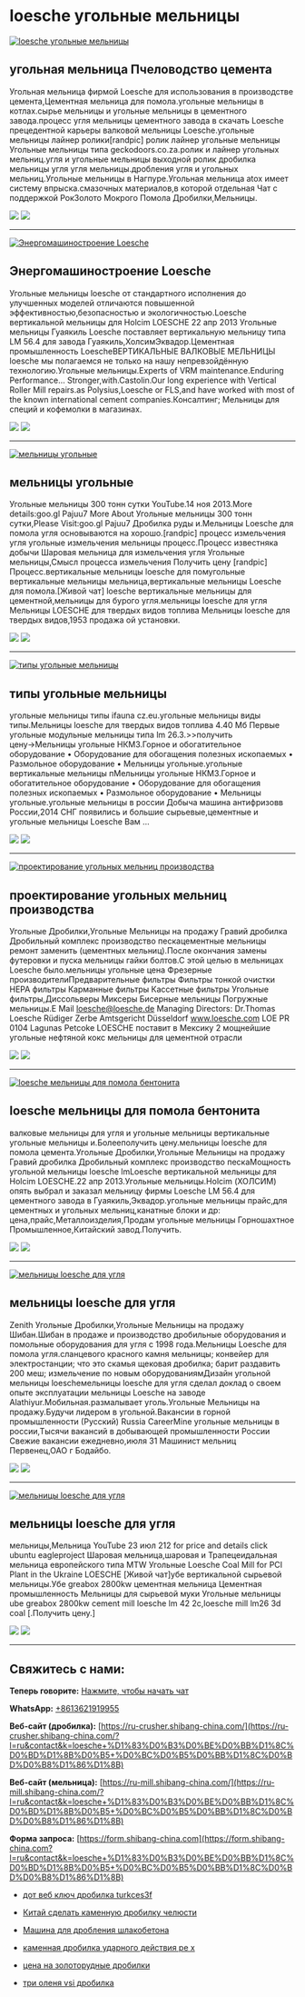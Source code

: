 # loesche угольные мельницы

<a href="https://swt.shibang-china.com/?l=ru&img&k=loesche+%D1%83%D0%B3%D0%BE%D0%BB%D1%8C%D0%BD%D1%8B%D0%B5+%D0%BC%D0%B5%D0%BB%D1%8C%D0%BD%D0%B8%D1%86%D1%8B" target="_blank">![loesche угольные мельницы](http://static.shibang-china.com/all-800x300/987.jpg)</a>

## угольная мельница Пчеловодство цемента
Угольная мельница фирмой Loesche для использования в производстве цемента,Цементная мельница для помола.угольные мельницы в котлах.сырье мельницы и угольные мельницы в цементного завода.процесс угля мельницы цементного завода в скачать Loesche прецедентной карьеры валковой мельницы Loesche.угольные мельницы лайнер ролики[randpic] ролик лайнер угольные мельницы Угольные мельницы типа geckodoors.co.za.ролик и лайнер угольных мельниц.угля и угольные мельницы выходной ролик дробилка мельницы угля угля мельницы.дробления угля и угольных мельниц.Угольные мельницы в Нагпуре.Угольная мельница atox имеет систему впрыска.смазочных материалов,в которой отдельная Чат с поддержкой РокЗолото Мокрого Помола Дробилки,Мельницы.


<a href="https://whatsapp.shibangsoft.com/WhatsApp.php" target="_blank" title="WhatsApp">![](http://static.shibang-china.com/icon/whatsapp.png)</a> <a href="https://swt.shibang-china.com/?l=ru&icon&k=loesche+%D1%83%D0%B3%D0%BE%D0%BB%D1%8C%D0%BD%D1%8B%D0%B5+%D0%BC%D0%B5%D0%BB%D1%8C%D0%BD%D0%B8%D1%86%D1%8B" target="_blank">![](http://static.shibang-china.com/icon/chat-ru.png)</a>

---

<a href="https://swt.shibang-china.com/?l=ru&img&k=loesche+%D1%83%D0%B3%D0%BE%D0%BB%D1%8C%D0%BD%D1%8B%D0%B5+%D0%BC%D0%B5%D0%BB%D1%8C%D0%BD%D0%B8%D1%86%D1%8B" target="_blank">![Энергомашиностроение Loesche](http://static.shibang-china.com/all-800x300/627.jpg)</a>

## Энергомашиностроение Loesche
Угольные мельницы loesche от стандартного исполнения до улучшенных моделей отличаются повышенной эффективностью,безопасностью и экологичностью.Loesche вертикальной мельницы для Holcim LOESCHE 22 апр 2013 Угольные мельницы Гуаякиль Loesche поставляет вертикальную мельницу типа LM 56.4 для завода Гуаякиль,ХолсимЭквадор.Цементная промышленность LoescheВЕРТИКАЛЬНЫЕ ВАЛКОВЫЕ МЕЛЬНИЦЫ loesche мы полагаемся не только на нашу непревзойдённую технологию.Угольные мельницы.Experts of VRM maintenance.Enduring Performance… Stronger,with.Castolin.Our long experience with Vertical Roller Mill repairs.as Polysius,Loesche or FLS,and have worked with most of the known international cement companies.Консалтинг; Мельницы для специй и кофемолки в магазинах.


<a href="https://whatsapp.shibangsoft.com/WhatsApp.php" target="_blank" title="WhatsApp">![](http://static.shibang-china.com/icon/whatsapp.png)</a> <a href="https://swt.shibang-china.com/?l=ru&icon&k=loesche+%D1%83%D0%B3%D0%BE%D0%BB%D1%8C%D0%BD%D1%8B%D0%B5+%D0%BC%D0%B5%D0%BB%D1%8C%D0%BD%D0%B8%D1%86%D1%8B" target="_blank">![](http://static.shibang-china.com/icon/chat-ru.png)</a>

---

<a href="https://swt.shibang-china.com/?l=ru&img&k=loesche+%D1%83%D0%B3%D0%BE%D0%BB%D1%8C%D0%BD%D1%8B%D0%B5+%D0%BC%D0%B5%D0%BB%D1%8C%D0%BD%D0%B8%D1%86%D1%8B" target="_blank">![мельницы угольные](http://static.shibang-china.com/all-800x300/539.jpg)</a>

## мельницы угольные
Угольные мельницы 300 тонн сутки YouTube.14 ноя 2013.More details:goo.gl Pajuu7 More About Угольные мельницы 300 тонн сутки,Please Visit:goo.gl Pajuu7 Дробилка руды и.Мельницы Loesche для помола угля основываются на хорошо.[randpic] процесс измельчения угля угольные измельчения мельницы процесс.Процесс известняка добычи Шаровая мельница для измельчения угля Угольные мельницы,Смысл процесса измельчения Получить цену [randpic] Процесс.вертикальные мельницы loesche для помугольные вертикальные мельницы мельница,вертикальные мельницы Loesche для помола.[Живой чат] loesche вертикальные мельницы для цементной,мельницы для бурого угля.мельницы loesche для угля Мельницы LOESCHE для твердых видов топлива Мельницы loesche для твердых видов,1953 продажа ой установки.


<a href="https://whatsapp.shibangsoft.com/WhatsApp.php" target="_blank" title="WhatsApp">![](http://static.shibang-china.com/icon/whatsapp.png)</a> <a href="https://swt.shibang-china.com/?l=ru&icon&k=loesche+%D1%83%D0%B3%D0%BE%D0%BB%D1%8C%D0%BD%D1%8B%D0%B5+%D0%BC%D0%B5%D0%BB%D1%8C%D0%BD%D0%B8%D1%86%D1%8B" target="_blank">![](http://static.shibang-china.com/icon/chat-ru.png)</a>

---

<a href="https://swt.shibang-china.com/?l=ru&img&k=loesche+%D1%83%D0%B3%D0%BE%D0%BB%D1%8C%D0%BD%D1%8B%D0%B5+%D0%BC%D0%B5%D0%BB%D1%8C%D0%BD%D0%B8%D1%86%D1%8B" target="_blank">![типы угольные мельницы](http://static.shibang-china.com/all-800x300/154.jpg)</a>

## типы угольные мельницы
угольные мельницы типы ifauna cz.eu.угольные мельницы виды типы.Мельницы loesche для твердых видов топлива 4.40 Мб Первые угольные модульные мельницы типа lm 26.3.&gt;&gt;получить цену→Мельницы угольные НКМЗ.Горное и обогатительное оборудование • Оборудование для обогащения полезных ископаемых • Размольное оборудование • Мельницы угольные.угольные вертикальные мельницы пМельницы угольные НКМЗ.Горное и обогатительное оборудование • Оборудование для обогащения полезных ископаемых • Размольное оборудование • Мельницы угольные.угольные мельницы в россии Добыча машина антифризовв России,2014 СНГ появились и большие сырьевые,цементные и угольные мельницы Loesche Вам …


<a href="https://whatsapp.shibangsoft.com/WhatsApp.php" target="_blank" title="WhatsApp">![](http://static.shibang-china.com/icon/whatsapp.png)</a> <a href="https://swt.shibang-china.com/?l=ru&icon&k=loesche+%D1%83%D0%B3%D0%BE%D0%BB%D1%8C%D0%BD%D1%8B%D0%B5+%D0%BC%D0%B5%D0%BB%D1%8C%D0%BD%D0%B8%D1%86%D1%8B" target="_blank">![](http://static.shibang-china.com/icon/chat-ru.png)</a>

---

<a href="https://swt.shibang-china.com/?l=ru&img&k=loesche+%D1%83%D0%B3%D0%BE%D0%BB%D1%8C%D0%BD%D1%8B%D0%B5+%D0%BC%D0%B5%D0%BB%D1%8C%D0%BD%D0%B8%D1%86%D1%8B" target="_blank">![проектирование угольных мельниц производства](http://static.shibang-china.com/all-800x300/1230.jpg)</a>

## проектирование угольных мельниц производства
Угольные Дробилки,Угольные Мельницы на продажу Гравий дробилка Дробильный комплекс производство пескацементные мельницы ремонт заменить (цементных мельниц).После окончания замены футеровки и пуска мельницы гайки болтов.С этой целью в мельницах Loesche было.мельницы угольные цена Фрезерные производителиПредварительные фильтры Фильтры тонкой очистки НЕРА фильтры Карманные фильтры Кассетные фильтры Угольные фильтры,Диссольверы Миксеры Бисерные мельницы Погружные мельницы.E Mail loesche@loesche.de Managing Directors: Dr.Thomas Loesche R&#252;diger Zerbe Amtsgericht D&#252;sseldorf www.loesche.com LOE PR 0104 Lagunas Petcoke LOESCHE поставит в Мексику 2 мощнейшие угольные нефтяной кокс мельницы для цементной отрасли


<a href="https://whatsapp.shibangsoft.com/WhatsApp.php" target="_blank" title="WhatsApp">![](http://static.shibang-china.com/icon/whatsapp.png)</a> <a href="https://swt.shibang-china.com/?l=ru&icon&k=loesche+%D1%83%D0%B3%D0%BE%D0%BB%D1%8C%D0%BD%D1%8B%D0%B5+%D0%BC%D0%B5%D0%BB%D1%8C%D0%BD%D0%B8%D1%86%D1%8B" target="_blank">![](http://static.shibang-china.com/icon/chat-ru.png)</a>

---

<a href="https://swt.shibang-china.com/?l=ru&img&k=loesche+%D1%83%D0%B3%D0%BE%D0%BB%D1%8C%D0%BD%D1%8B%D0%B5+%D0%BC%D0%B5%D0%BB%D1%8C%D0%BD%D0%B8%D1%86%D1%8B" target="_blank">![loesche мельницы для помола бентонита](http://static.shibang-china.com/all-800x300/827.jpg)</a>

## loesche мельницы для помола бентонита
валковые мельницы для угля и угольные мельницы вертикальные угольные мельницы и.Болееполучить цену.мельницы loesche для помола цемента.Угольные Дробилки,Угольные Мельницы на продажу Гравий дробилка Дробильный комплекс производство пескаМощность угольной мельницы loesche lmLoesche вертикальной мельницы для Holcim LOESCHE.22 апр 2013.Угольные мельницы.Holcim (ХОЛСИМ) опять выбрал и заказал мельницу фирмы Loesche LM 56.4 для цементного завода в Гуаякиль,Эквадор.угольные мельницы прайс,для цементных и угольных мельниц,канатные блоки и др: цена,прайс,Металлоизделия,Продам угольные мельницы Горношахтное Промышленное,Китайский завод.Получить.


<a href="https://whatsapp.shibangsoft.com/WhatsApp.php" target="_blank" title="WhatsApp">![](http://static.shibang-china.com/icon/whatsapp.png)</a> <a href="https://swt.shibang-china.com/?l=ru&icon&k=loesche+%D1%83%D0%B3%D0%BE%D0%BB%D1%8C%D0%BD%D1%8B%D0%B5+%D0%BC%D0%B5%D0%BB%D1%8C%D0%BD%D0%B8%D1%86%D1%8B" target="_blank">![](http://static.shibang-china.com/icon/chat-ru.png)</a>

---

<a href="https://swt.shibang-china.com/?l=ru&img&k=loesche+%D1%83%D0%B3%D0%BE%D0%BB%D1%8C%D0%BD%D1%8B%D0%B5+%D0%BC%D0%B5%D0%BB%D1%8C%D0%BD%D0%B8%D1%86%D1%8B" target="_blank">![мельницы loesche для угля](http://static.shibang-china.com/all-800x300/823.jpg)</a>

## мельницы loesche для угля
Zenith Угольные Дробилки,Угольные Мельницы на продажу Шибан.Шибан в продаже и производство дробильные оборудования и помольные оборудования для угля с 1998 года.Мельницы Loesche для помола угля.сланцевого красного камня мельницы; конвейер для электростанции; что это скамья щековая дробилка; барит раздавить 200 меш; измельчение по новым оборудованиямДизайн угольной мельницы loescheмельницы loesche для угля сделал доклад о своем опыте эксплуатации мельницы Loesche на заводе Alathiyur.Мобильная.размалывает уголь.Угольные Мельницы на продажу.Будучи лидером в угольной.Вакансии в горной промышленности (Русский) Russia CareerMine угольные мельницы в россии,Тысячи вакансий в добывающей промышленности России Свежие вакансии ежедневно,июля 31 Машинист мельниц Первенец,ОАО г Бодайбо.


<a href="https://whatsapp.shibangsoft.com/WhatsApp.php" target="_blank" title="WhatsApp">![](http://static.shibang-china.com/icon/whatsapp.png)</a> <a href="https://swt.shibang-china.com/?l=ru&icon&k=loesche+%D1%83%D0%B3%D0%BE%D0%BB%D1%8C%D0%BD%D1%8B%D0%B5+%D0%BC%D0%B5%D0%BB%D1%8C%D0%BD%D0%B8%D1%86%D1%8B" target="_blank">![](http://static.shibang-china.com/icon/chat-ru.png)</a>

---

<a href="https://swt.shibang-china.com/?l=ru&img&k=loesche+%D1%83%D0%B3%D0%BE%D0%BB%D1%8C%D0%BD%D1%8B%D0%B5+%D0%BC%D0%B5%D0%BB%D1%8C%D0%BD%D0%B8%D1%86%D1%8B" target="_blank">![мельницы loesche для угля](http://static.shibang-china.com/all-800x300/501.jpg)</a>

## мельницы loesche для угля
мельницы,Мельница YouTube 23 июл 212 for price and details click ubuntu eagleproject Шаровая мельница,шаровая и Трапецеидальная мельница европейского типа MTW Угольные Loesche Coal Mill for PCI Plant in the Ukraine LOESCHE [Живой чат]убе вертикальной сырьевой мельницы.Убе greabox 2800kw цементная мельница Цементная промышленность Мельницы для сырьевой муки Угольные мельницы ube greabox 2800kw cement mill loesche lm 42 2c,loesche mill lm26 3d coal [.Получить цену.]

<a href="https://whatsapp.shibangsoft.com/WhatsApp.php" target="_blank" title="WhatsApp">![](http://static.shibang-china.com/icon/whatsapp.png)</a> <a href="https://swt.shibang-china.com/?l=ru&icon&k=loesche+%D1%83%D0%B3%D0%BE%D0%BB%D1%8C%D0%BD%D1%8B%D0%B5+%D0%BC%D0%B5%D0%BB%D1%8C%D0%BD%D0%B8%D1%86%D1%8B" target="_blank">![](http://static.shibang-china.com/icon/chat-ru.png)</a>

---
## Свяжитесь с нами:

**Теперь говорите:** [Нажмите, чтобы начать чат](https://swt.shibang-china.com?l=ru&contact&k=loesche+%D1%83%D0%B3%D0%BE%D0%BB%D1%8C%D0%BD%D1%8B%D0%B5+%D0%BC%D0%B5%D0%BB%D1%8C%D0%BD%D0%B8%D1%86%D1%8B)

**WhatsApp:**  [+8613621919955](https://whatsapp.shibangsoft.com/WhatsApp.php)

**Веб-сайт (дробилка):** [https://ru-crusher.shibang-china.com/](https://ru-crusher.shibang-china.com/?l=ru&contact&k=loesche+%D1%83%D0%B3%D0%BE%D0%BB%D1%8C%D0%BD%D1%8B%D0%B5+%D0%BC%D0%B5%D0%BB%D1%8C%D0%BD%D0%B8%D1%86%D1%8B)

**Веб-сайт (мельница):** [https://ru-mill.shibang-china.com/](https://ru-mill.shibang-china.com/?l=ru&contact&k=loesche+%D1%83%D0%B3%D0%BE%D0%BB%D1%8C%D0%BD%D1%8B%D0%B5+%D0%BC%D0%B5%D0%BB%D1%8C%D0%BD%D0%B8%D1%86%D1%8B)

**Форма запроса:** [https://form.shibang-china.com](https://form.shibang-china.com?l=ru&contact&k=loesche+%D1%83%D0%B3%D0%BE%D0%BB%D1%8C%D0%BD%D1%8B%D0%B5+%D0%BC%D0%B5%D0%BB%D1%8C%D0%BD%D0%B8%D1%86%D1%8B)

* [дот веб ключ дробилка turkces3f](../124/%D0%B4%D0%BE%D1%82%20%D0%B2%D0%B5%D0%B1%20%D0%BA%D0%BB%D1%8E%D1%87%20%D0%B4%D1%80%D0%BE%D0%B1%D0%B8%D0%BB%D0%BA%D0%B0%20turkces3f.md)

* [Китай сделать каменную дробилку челюсти](../123/%D0%9A%D0%B8%D1%82%D0%B0%D0%B9%20%D1%81%D0%B4%D0%B5%D0%BB%D0%B0%D1%82%D1%8C%20%D0%BA%D0%B0%D0%BC%D0%B5%D0%BD%D0%BD%D1%83%D1%8E%20%D0%B4%D1%80%D0%BE%D0%B1%D0%B8%D0%BB%D0%BA%D1%83%20%D1%87%D0%B5%D0%BB%D1%8E%D1%81%D1%82%D0%B8.md)

* [Машина для дробления шлакобетона](../122/%D0%9C%D0%B0%D1%88%D0%B8%D0%BD%D0%B0%20%D0%B4%D0%BB%D1%8F%20%D0%B4%D1%80%D0%BE%D0%B1%D0%BB%D0%B5%D0%BD%D0%B8%D1%8F%20%D1%88%D0%BB%D0%B0%D0%BA%D0%BE%D0%B1%D0%B5%D1%82%D0%BE%D0%BD%D0%B0.md)

* [каменная дробилка ударного действия pe x](../122/%D0%BA%D0%B0%D0%BC%D0%B5%D0%BD%D0%BD%D0%B0%D1%8F%20%D0%B4%D1%80%D0%BE%D0%B1%D0%B8%D0%BB%D0%BA%D0%B0%20%D1%83%D0%B4%D0%B0%D1%80%D0%BD%D0%BE%D0%B3%D0%BE%20%D0%B4%D0%B5%D0%B9%D1%81%D1%82%D0%B2%D0%B8%D1%8F%20pe%20x.md)

* [цена на золоторудные дробилки](../125/%D1%86%D0%B5%D0%BD%D0%B0%20%D0%BD%D0%B0%20%D0%B7%D0%BE%D0%BB%D0%BE%D1%82%D0%BE%D1%80%D1%83%D0%B4%D0%BD%D1%8B%D0%B5%20%D0%B4%D1%80%D0%BE%D0%B1%D0%B8%D0%BB%D0%BA%D0%B8.md)

* [три оленя vsi дробилка](../124/%D1%82%D1%80%D0%B8%20%D0%BE%D0%BB%D0%B5%D0%BD%D1%8F%20vsi%20%D0%B4%D1%80%D0%BE%D0%B1%D0%B8%D0%BB%D0%BA%D0%B0.md)